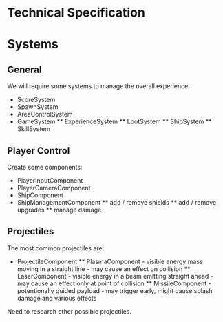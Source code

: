 # Technical Specification

# Systems

## General

We will require some systems to manage the overall experience:

* ScoreSystem
* SpawnSystem
* AreaControlSystem
* GameSystem
** ExperienceSystem
** LootSystem
** ShipSystem
** SkillSystem

## Player Control

Create some components:

* PlayerInputComponent
* PlayerCameraComponent
* ShipComponent
* ShipManagementComponent
** add / remove shields
** add / remove upgrades
** manage damage

## Projectiles

The most common projectiles are:

* ProjectileComponent
** PlasmaComponent - visible energy mass moving in a straight line - may cause an effect on collision
** LaserComponent - visible energy in a beam emitting straight ahead - may cause an effect only at point of collision
** MissileComponent - potentionally guided payload - may trigger early, might cause splash damage and various effects

Need to research other possible projectiles.